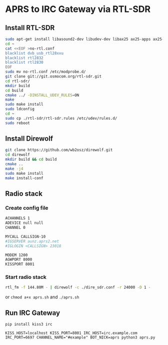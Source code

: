 # APRS to IRC Gateway via RTL-SDR

## Install RTL-SDR

```bash
sudo apt-get install libasound2-dev libudev-dev libax25 ax25-apps ax25-tools git-core git cmake libusb-1.0-0-dev build-essential
cd ~
cat <<EOF >no-rtl.conf
blacklist dvb_usb_rtl28xxu
blacklist rtl2832
blacklist rtl2830
EOF
sudo mv no-rtl.conf /etc/modprobe.d/
git clone git://git.osmocom.org/rtl-sdr.git
cd rtl-sdr/
mkdir build
cd build
cmake ../ -DINSTALL_UDEV_RULES=ON
make
sudo make install
sudo ldconfig
cd ~
sudo cp ./rtl-sdr/rtl-sdr.rules /etc/udev/rules.d/
sudo reboot
```

## Install Direwolf

```bash
git clone https://github.com/wb2osz/direwolf.git
cd direwolf
mkdir build && cd build
cmake ..
make -j4
sudo make install
make install-conf
```

## Radio stack

### Create config file

```bash
ACHANNELS 1
ADEVICE null null
CHANNEL 0

MYCALL CALLSIGN-10
#IGSERVER aunz.aprs2.net
#IGLOGIN <CALLSIGN> 23018

MODEM 1200
AGWPORT 8000
KISSPORT 8001

```

### Start radio stack

```bash
rtl_fm -f 144.80M - | direwolf -c ./dire_sdr.conf -r 24000 -D 1 -
```

or `chmod a+x aprs.sh` and `./aprs.sh`

## Run IRC Gateway

```shell
pip install kiss3 irc

KISS_HOST=localhost KISS_PORT=8001 IRC_HOST=irc.example.com IRC_PORT=6697 CHANNEL_NAME="#example" BOT_NICK=aprs python3 aprs.py
```
